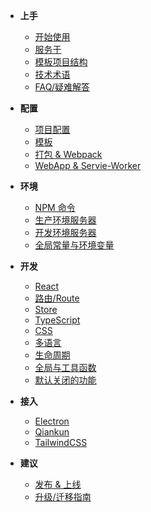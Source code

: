 -   **上手**

    -   [开始使用](/?id=开始使用)
    -   [服务于](/clients)
    -   [模板项目结构](/boilerplate)
    -   [技术术语](/glossary)
    -   [FAQ/疑难解答](/faq)

-   **配置**

    -   [项目配置](/config)
    -   [模板](/template)
    -   [打包 & Webpack](/webpack)
    -   [WebApp & Servie-Worker](/pwa)

-   **环境**

    -   [NPM 命令](/task)
    -   [生产环境服务器](/server)
    -   [开发环境服务器](/dev)
    -   [全局常量与环境变量](/env)

-   **开发**

    -   [React](/react)
    -   [路由/Route](/router)
    -   [Store](/store)
    -   [TypeScript](/typescript)
    -   [CSS](/css)
    -   [多语言](/i18n)
    -   [生命周期](/life-cycle)
    -   [全局与工具函数](/utilities)
    -   [默认关闭的功能](/disabled)

-   **接入**

    -   [Electron](/electron)
    -   [Qiankun](/qiankun)
    -   [TailwindCSS](/tailwindcss)

-   **建议**
    -   [发布 & 上线](/deploy)
    -   [升级/迁移指南](/migration)
